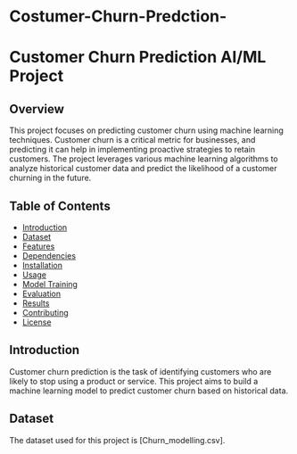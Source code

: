 # Costumer-Churn-Predction-
# Customer Churn Prediction AI/ML Project

## Overview

This project focuses on predicting customer churn using machine learning techniques. Customer churn is a critical metric for businesses, and predicting it can help in implementing proactive strategies to retain customers. The project leverages various machine learning algorithms to analyze historical customer data and predict the likelihood of a customer churning in the future.

## Table of Contents

- [Introduction](#introduction)
- [Dataset](#dataset)
- [Features](#features)
- [Dependencies](#dependencies)
- [Installation](#installation)
- [Usage](#usage)
- [Model Training](#model-training)
- [Evaluation](#evaluation)
- [Results](#results)
- [Contributing](#contributing)
- [License](#license)

## Introduction

Customer churn prediction is the task of identifying customers who are likely to stop using a product or service. 
This project aims to build a machine learning model to predict customer churn based on historical data.

## Dataset

The dataset used for this project is [Churn_modelling.csv].
